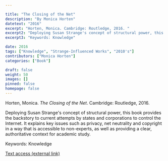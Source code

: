 ```yaml
---

title: "The Closing of the Net"
description: "By Monica Horten"
datetext: "2016"
excerpt: "Horten, Monica. Cambridge: Routledge, 2016. "
excerpt2: "Deploying Susan Strange's concept of structural power, this book provides the backstory to current attempts by states and corporations to control the Internet. It explains key issues such as privacy, net neutrality and copyright in a way that is accessible to non-experts, as well as providing a clear, authoritative context for academic study." 
excerpt3: "Keywords: Knowledge"

date: 2016
tags: ["Knowledge", "Strange-Influenced Works", "2010's"]
contributors: ["Monica Horten"]
categories: ["Book"]

draft: false
weight: 50
images: []
pinned: false
homepage: false
---
```


Horten, Monica. *The Closing of the Net*. Cambridge: Routledge, 2016.

Deploying Susan Strange's concept of structural power, this book provides the backstory to current attempts by states and corporations to control the Internet. It explains key issues such as privacy, net neutrality and copyright in a way that is accessible to non-experts, as well as providing a clear, authoritative context for academic study.

Keywords: Knowledge

[Text access (external link)](https://www.worldcat.org/title/920730531)
